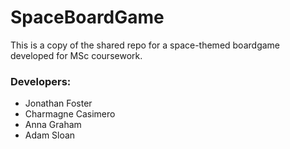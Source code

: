 # SpaceBoardGame
This is a copy of the shared repo for a space-themed boardgame developed for MSc coursework.  

### Developers:
- Jonathan Foster
- Charmagne Casimero
- Anna Graham
- Adam Sloan




